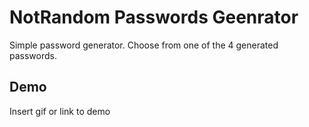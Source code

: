 
# NotRandom Passwords Geenrator

Simple password generator. Choose from one of the 4 generated passwords.
## Demo

Insert gif or link to demo

